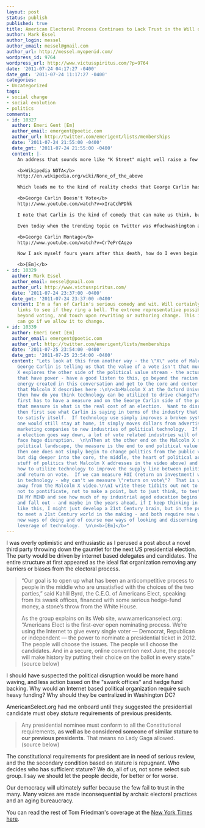 ```yaml
---
layout: post
status: publish
published: true
title: American Electoral Process Continues to Lack Trust in the Will of the People
author: Mark Essel
author_login: messel
author_email: messel@gmail.com
author_url: http://messel.myopenid.com/
wordpress_id: 9764
wordpress_url: http://www.victusspiritus.com/?p=9764
date: '2011-07-24 04:17:27 -0400'
date_gmt: '2011-07-24 11:17:27 -0400'
categories:
- Uncategorized
tags:
- social change
- social evolution
- politics
comments:
- id: 10327
  author: Emeri Gent [Em]
  author_email: emergent@poetic.com
  author_url: http://twitter.com/emerigent/lists/memberships
  date: '2011-07-24 21:55:00 -0400'
  date_gmt: '2011-07-24 21:55:00 -0400'
  content: |-
    An address that sounds more like "K Street" might well raise a few flags, yet I reserve judgement at any form disruption which wasn't already disrupting the moment it came into the cold eye of reality.  I remember once watching the movie "Brewsters Millions" and the joke was a "None of the Above" candidate, I was surprised to read on wikipedia that NOTA has been on the ballot :

    <b>Wikipedia NOTA</b>
    http://en.wikipedia.org/wiki/None_of_the_above

    Which leads me to the kind of reality checks that George Carlin has left indelibelly imprinted in the world of home truth comedy

    <b>George Carlin Doesn't Vote</b>
    http://www.youtube.com/watch?v=xIraCchPDhk

    I note that Carlin is the kind of comedy that can make us think, but more often than not it is resigned laughter at the absurdity of it all.  The question to ask is whether there is a political system that one wants to emigrate to that is the nirvana of representative politics.  I don't see it anywhere on Planet Politician.  Carlin points his noodle at the great public and though he is now dead, his comedy can be juxtapositioned to a slogan just four years ago called "Yes we can".  

    Even today when the trending topic on Twitter was #fuckwashington and I saw that people like Jeff Jarvis picked up on it, I can't ignore all the other trending topics that are as sadly comic as any sketch George Carlin could pan - which seem to be a cross-section of football players, musicians, movies and political slogans that resemble more like "No we can't".   It is not that George Carlin took the easy route through black comedy, he went to rehab for alcohol and pain killer medication, but judge for yourself in this montage of Carlin :

    <b>George Carlin Montage</b>
    http://www.youtube.com/watch?v=Cr7ePrCAqzo

    Now I ask myself fours years after this death, how do I even begin to "vote for change" in any nation which say change is by the vote?

    <b>[Em]</b>
- id: 10329
  author: Mark Essel
  author_email: messel@gmail.com
  author_url: http://www.victusspiritus.com/
  date: '2011-07-24 23:37:00 -0400'
  date_gmt: '2011-07-24 23:37:00 -0400'
  content: I'm a fan of Carlin's serious comedy and wit. Will certainly review the
    links to see if they ring a bell. The extreme representative possibilities go
    beyond voting, and touch upon rewriting or authoring change. This is where politics
    can go if we allow it to change.
- id: 10339
  author: Emeri Gent [Em]
  author_email: emergent@poetic.com
  author_url: http://twitter.com/emerigent/lists/memberships
  date: '2011-07-25 23:54:00 -0400'
  date_gmt: '2011-07-25 23:54:00 -0400'
  content: "Lets look at this from another way - the \"X\" vote of Malcolm X.   If
    George Carlin is telling us that the value of a vote isn't that much, then Malcolm
    X explores the other side of the political value stream - the actual committees
    that have power - have a good listen to this, go beyond the racism and the emotional
    energy created in this conversation and get to the core and center of real power
    that Malcolm X describes here :\n\n<b>Malcolm X at the Oxford University Debate</b>\nhttp://www.youtube.com/watch?v=Dmzaaf-9aHQ\n\nSo
    then how do you think technology can be utilized to drive change?\n\nI say change
    first has to have a measure and on the George Carlin side of the political landscape
    that measure is what is the real cost of an election.  Want to disrupt an industry
    then first see what Carlin is saying in terms of the industry that has been built
    to satisfy itself.  If technology use simply improves a broken system then I for
    one would still stay at home, it simply moves dollars from advertising, PR and
    marketing companies to new industries of political technology.  If the cost of
    a election goes way down, a lot of vote related industries will of course will
    face huge disruption.  \n\nThen at the other end on the Malcolm X side of the
    political landscape, the measure is the end to end political value improvement. 
    Then one does not simply begin to change politics from the public voting end,
    but dig deeper into the core, the middle, the heart of political action (the very
    stuff of politics that Malcolm X addresses in the video above) and figure out
    how to utilize technology to improve the supply line between political decisions
    and return on vote.  If we can measure ROI (return on investment) with advances
    in technology - why can't we measure \"return on vote\"?  That is what I take
    away from the Malcolm X video.\n\nI write these tidbits out not to entertain,
    not to pontificate, not to make a point, but to just think, to test the rivets
    IN MY MIND and see how much of my industrial aged education begins to fall away
    and fall out - and maybe in the years ahead, if I keep thinking in wide circles
    like this, I might just develop a 21st Century brain, but in the process I hope
    to meet a 21st Century world in the making - and both require new ways of thinking,
    new ways of doing and of course new ways of looking and discerning the yet unimagined
    leverage of technology.  \n\n<b>[Em]</b>"
---
```

<p>I was overly optimistic and enthusiastic as I perused a post about a novel third party throwing down the gauntlet for the next US presidential election. The party would be driven by internet based delegates and candidates. The entire structure at first appeared as the ideal flat organization removing any barriers or biases from the electoral process.</p>
<blockquote><p>
“Our goal is to open up what has been an anticompetitive process to people in the middle who are unsatisfied with the choices of the two parties,” said Kahlil Byrd, the C.E.O. of Americans Elect, speaking from its swank offices, financed with some serious hedge-fund money, a stone’s throw from the White House.</p>
<p>As the group explains on its Web site, www.americanselect.org: “Americans Elect is the first-ever open nominating process. We’re using the Internet to give every single voter — Democrat, Republican or independent — the power to nominate a presidential ticket in 2012. The people will choose the issues. The people will choose the candidates. And in a secure, online convention next June, the people will make history by putting their choice on the ballot in every state.”<br />
(source below)
</p></blockquote>
<p>I should have suspected the political disruption would be more hand waving, and less action based on the "swank offices" and hedge fund backing. Why would an Internet based political organization require such heavy funding? Why should they be centralized in Washington DC?</p>
<p>AmericanSelect.org had me onboard until they suggested the presidential candidate must obey <i>stature</i> requirements of previous presidents. </p>
<blockquote><p>
Any presidential nominee must conform to all the Constitutional requirements, <b>as well as be considered someone of similar stature to our previous presidents</b>. That means no Lady Gaga allowed.<br />
(source below)
</p></blockquote>
<p>The constitutional requirements for president are in need of serious review, and the the secondary condition based on stature is repugnant. Who decides who has sufficient stature? We do, all of us, not some select sub group. I say we should let the people decide, for better or for worse. </p>
<p>Our democracy will ultimately suffer because the few fail to trust in the many. Many voices are made inconsequential by archaic electoral practices and an aging bureaucracy.</p>
<p>You can read the rest of Tom Friedman's coverage at the <a href="http://www.nytimes.com/2011/07/24/opinion/sunday/24friedman.html">New York Times here</a>.</p>

